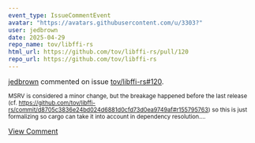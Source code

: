 ```yaml
---
event_type: IssueCommentEvent
avatar: "https://avatars.githubusercontent.com/u/3303?"
user: jedbrown
date: 2025-04-29
repo_name: tov/libffi-rs
html_url: https://github.com/tov/libffi-rs/pull/120
repo_url: https://github.com/tov/libffi-rs
---
```


<a href='https://github.com/jedbrown' target='_blank'>jedbrown</a> commented on issue <a href='https://github.com/tov/libffi-rs/pull/120' target='_blank'>tov/libffi-rs#120</a>.

<small>MSRV is considered a minor change, but the breakage happened before the last release (cf. https://github.com/tov/libffi-rs/commit/d8705c3836e24bd024d6881d0cfd73d0ea9749af#r155795763) so this is just formalizing so cargo can take it into account in dependency resolution....</small>

<a href='https://github.com/tov/libffi-rs/pull/120' target='_blank'>View Comment</a>